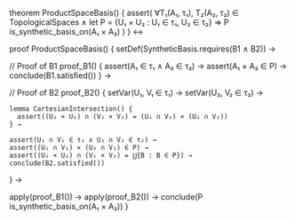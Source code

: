 theorem ProductSpaceBasis() {
  assert(
    ∀T₁(A₁, τ₁), T₂(A₂, τ₂) ∈ TopologicalSpaces ∧
    let P = {U₁ × U₂ : U₁ ∈ τ₁, U₂ ∈ τ₂} ⇒
    P is_synthetic_basis_on(A₁ × A₂)
  )
} ↔

proof ProductSpaceBasis() {
  setDef(SyntheticBasis.requires(B1 ∧ B2)) →
  
  // Proof of B1
  proof_B1() {
    assert(A₁ ∈ τ₁ ∧ A₂ ∈ τ₂) →
    assert(A₁ × A₂ ∈ P) →
    conclude(B1.satisfied())
  } →

  // Proof of B2
  proof_B2() {
    setVar(U₁, V₁ ∈ τ₁) →
    setVar(U₂, V₂ ∈ τ₂) →
    
    lemma CartesianIntersection() {
      assert((U₁ × U₂) ∩ (V₁ × V₂) = (U₁ ∩ V₁) × (U₂ ∩ V₂))
    } →
    
    assert(U₁ ∩ V₁ ∈ τ₁ ∧ U₂ ∩ V₂ ∈ τ₂) →
    assert((U₁ ∩ V₁) × (U₂ ∩ V₂) ∈ P) →
    assert((U₁ × U₂) ∩ (V₁ × V₂) = ⋃{B : B ∈ P}) →
    conclude(B2.satisfied())
  } →

  apply(proof_B1()) →
  apply(proof_B2()) →
  conclude(P is_synthetic_basis_on(A₁ × A₂))
}